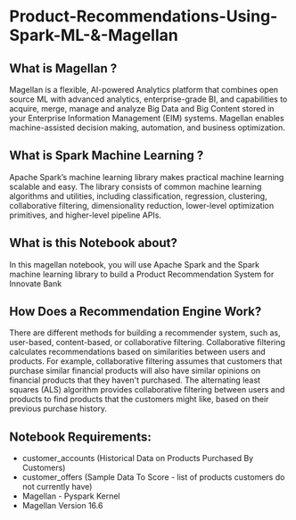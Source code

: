 # Product-Recommendations-Using-Spark-ML-&-Magellan
## What is Magellan ?

Magellan is a flexible, AI-powered Analytics platform that combines open source ML with advanced analytics, enterprise-grade BI, and capabilities to acquire, merge, manage and analyze Big Data and Big Content stored in your Enterprise Information Management (EIM) systems. Magellan enables machine-assisted decision making, automation, and business optimization.

## What is Spark Machine Learning ?

Apache Spark’s machine learning library makes practical machine learning scalable and easy. The library consists of common machine learning algorithms and utilities, including classification, regression, clustering, collaborative filtering, dimensionality reduction, lower-level optimization primitives, and higher-level pipeline APIs.

## What is this Notebook about?

In this magellan notebook, you will use Apache Spark and the Spark machine learning library to build a Product Recommendation System for Innovate Bank

## How Does a Recommendation Engine Work?

There are different methods for building a recommender system, such as, user-based, content-based, or collaborative filtering. Collaborative filtering calculates recommendations based on similarities between users and products. For example, collaborative filtering assumes that customers that purchase similar financial products will also have similar opinions on financial products that they haven't purchased. The alternating least squares (ALS) algorithm provides collaborative filtering between users and products to find products that the customers might like, based on their previous purchase history.

## Notebook Requirements:

- customer_accounts (Historical Data on Products Purchased By Customers)
- customer_offers (Sample Data To Score - list of products customers do not currently have)
- Magellan - Pyspark Kernel
- Magellan Version 16.6
